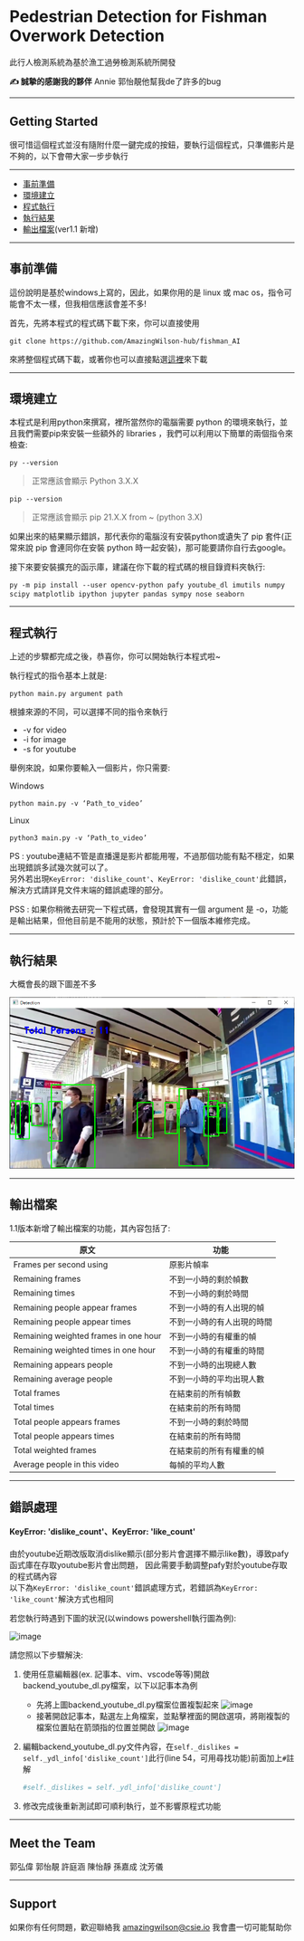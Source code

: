 # Pedestrian Detection for Fishman Overwork Detection

此行人檢測系統為基於漁工過勞檢測系統所開發

**✍️ 誠摯的感謝我的夥伴** Annie 郭怡靚他幫我de了許多的bug

---

## Getting Started

很可惜這個程式並沒有隨附什麼一鍵完成的按鈕，要執行這個程式，只準備影片是不夠的，以下會帶大家一步步執行

---
* [事前準備](#事前準備)
* [環境建立](#環境建立)
* [程式執行](#程式執行)
* [執行結果](#執行結果)
* [輸出檔案](#輸出檔案)(ver1.1 新增)

---
## 事前準備

這份說明是基於windows上寫的，因此，如果你用的是 linux 或 mac os，指令可能會不太一樣，但我相信應該會差不多!

首先，先將本程式的程式碼下載下來，你可以直接使用

```console
git clone https://github.com/AmazingWilson-hub/fishman_AI
```

來將整個程式碼下載，或著你也可以直接點選[這裡](https://codeload.github.com/AmazingWilson-hub/fishman_AI/zip/refs/heads/main)來下載

---
## 環境建立

本程式是利用python來撰寫，裡所當然你的電腦需要 python 的環境來執行，並且我們需要pip來安裝一些額外的  libraries ，我們可以利用以下簡單的兩個指令來檢查:

```console
py --version
```
>正常應該會顯示 Python 3.X.X


```console
pip --version
```
>正常應該會顯示 pip 21.X.X from ~ (python 3.X)

如果出來的結果顯示錯誤，那代表你的電腦沒有安裝python或遺失了 pip 套件(正常來說 pip 會連同你在安裝 python 時一起安裝)，那可能要請你自行去google。

接下來要安裝擴充的函示庫，建議在你下載的程式碼的根目錄資料夾執行:

```concole
py -m pip install --user opencv-python pafy youtube_dl imutils numpy scipy matplotlib ipython jupyter pandas sympy nose seaborn
```

---
## 程式執行

上述的步驟都完成之後，恭喜你，你可以開始執行本程式啦~

執行程式的指令基本上就是:

```console
python main.py argument path
```

根據來源的不同，可以選擇不同的指令來執行

- -v for video
- -i for image
- -s for youtube

舉例來說，如果你要輸入一個影片，你只需要:

Windows
```console
python main.py -v ‘Path_to_video’
```

Linux
```console
python3 main.py -v ‘Path_to_video’
```
PS : youtube連結不管是直播還是影片都能用喔，不過那個功能有點不穩定，如果出現錯誤多試幾次就可以了。<br>
     另外若出現`KeyError: 'dislike_count'`、`KeyError: 'dislike_count'`此錯誤，解決方式請詳見文件末端的錯誤處理的部分。


PSS : 如果你稍微去研究一下程式碼，會發現其實有一個 argument 是 -o，功能是輸出結果，但他目前是不能用的狀態，預計於下一個版本維修完成。

---

## 執行結果

大概會長的跟下圖差不多


![result_001](./sample/result_001.png)


---

## 輸出檔案

1.1版本新增了輸出檔案的功能，其內容包括了:

原文           | 功能  | 
------------  | ----  | 
Frames per second using | 原影片幀率 | 
Remaining frames    | 不到一小時的剩於幀數 | 
Remaining times  | 不到一小時的剩於時間 |
Remaining people appear frames  | 不到一小時的有人出現的幀 |
Remaining people appear times  | 不到一小時的有人出現的時間 |
Remaining weighted frames in one hour  | 不到一小時的有權重的幀 |
Remaining weighted times in one hour  | 不到一小時的有權重的時間 |
Remaining appears people  | 不到一小時的出現總人數 |
Remaining average people  | 不到一小時的平均出現人數 |
Total frames  | 在結束前的所有幀數 |
Total times  | 在結束前的所有時間 |
Total people appears frames  | 不到一小時的剩於時間 | 
Total people appears times | 在結束前的所有時間 |
Total weighted frames  | 在結束前的所有有權重的幀 |
Average people in this video | 每幀的平均人數 |

---
 ## 錯誤處理
 #### KeyError: 'dislike_count'、KeyError: 'like_count'
 由於youtube近期改版取消dislike顯示(部分影片會選擇不顯示like數)，導致pafy函式庫在存取youtube影片會出問題，
 因此需要手動調整pafy對於youtube存取的程式碼內容<br>
 以下為`KeyError: 'dislike_count'`錯誤處理方式，若錯誤為`KeyError: 'like_count'`解決方式也相同
 
 
 若您執行時遇到下圖的狀況(以windows powershell執行圖為例):
 
 ![image](https://user-images.githubusercontent.com/60705979/147848758-028cb5f8-d0b0-4a51-bd19-5d13e76806b5.png)

 
 請您照以下步驟解決:
 
1. 使用任意編輯器(ex. 記事本、vim、vscode等等)開啟backend_youtube_dl.py檔案，以下以記事本為例

   * 先將上圖backend_youtube_dl.py檔案位置複製起來
     ![image](https://user-images.githubusercontent.com/60705979/147848439-cdbaa046-61bb-423b-b9bc-a06e7fddcdeb.png)
   * 接著開啟記事本，點選左上角檔案，並點擊裡面的開啟選項，將剛複製的檔案位置貼在箭頭指的位置並開啟
   ![image](https://user-images.githubusercontent.com/60705979/147849403-946d8e5f-2c81-47dd-80d6-5c11677ffd80.png)
   
2. 編輯backend_youtube_dl.py文件內容，在`self._dislikes = self._ydl_info['dislike_count']`此行(line 54，可用尋找功能)前面加上`#`註解
   ```python
   #self._dislikes = self._ydl_info['dislike_count']
   ```
3. 修改完成後重新測試即可順利執行，並不影響原程式功能
   


---

## Meet the Team 

郭弘偉
郭怡靚
許庭涵
陳怡靜
孫嘉成
沈芳儀


---

## Support

如果你有任何問題，歡迎聯絡我
amazingwilson@csie.io
我會盡一切可能幫助你
